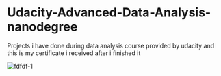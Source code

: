 # Udacity-Advanced-Data-Analysis-nanodegree
Projects i have done during data analysis course provided by udacity and this is my certificate i received after i finished it

![fdfdf-1](https://user-images.githubusercontent.com/40309064/103042796-69068780-4583-11eb-9f77-23e725e9c9fd.png)
